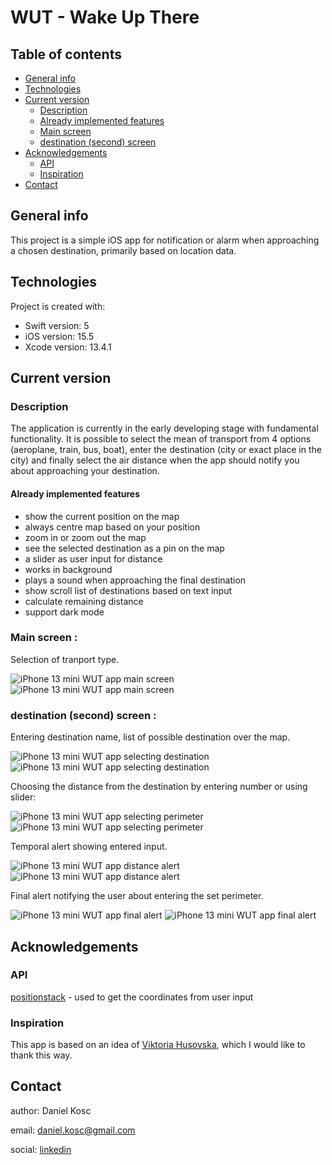 # WUT - Wake Up There  

## Table of contents  
* [General info](#General-info)
* [Technologies](#Technologies)
* [Current version](#Current-version)
    * [Description](#Description)
    * [Already implemented features](#Already-implemented-features)
    * [Main screen](#Main-screen)
    * [destination (second) screen](#destination-(second)-screen)
* [Acknowledgements](#Acknowledgements)
    * [API](#API)
    * [Inspiration](#Inspiration)
* [Contact](#Contact)

## General info
This project is a simple iOS app for notification or alarm when approaching a chosen destination, primarily based on location data.
	
## Technologies
Project is created with:
* Swift version: 5
* iOS version: 15.5
* Xcode version: 13.4.1

## Current version  

### Description  
The application is currently in the early developing stage with fundamental functionality. It is possible to select the mean of transport from 4 options (aeroplane, train, bus, boat), enter the destination (city or exact place in the city) and finally select the air distance when the app should notify you about approaching your destination.

#### Already implemented features  
- show the current position on the map
- always centre map based on your position
- zoom in or zoom out the map
- see the selected destination as a pin on the map
- a slider as user input for distance
- works in background
- plays a sound when approaching the final destination
- show scroll list of destinations based on text input
- calculate remaining distance
- support dark mode

### Main screen :  
Selection of tranport type.

![iPhone 13 mini WUT app main screen](Screenshots/select_view.png)
![iPhone 13 mini WUT app main screen](Screenshots/select_view_black.png)

### destination (second) screen :  
Entering destination name, list of possible destination over the map.

![iPhone 13 mini WUT app selecting destination](Screenshots/destination_view.png)
![iPhone 13 mini WUT app selecting destination](Screenshots/destination_view._blackpng)

Choosing the distance from the destination by entering number or using slider:

![iPhone 13 mini WUT app selecting perimeter](Screenshots/select_perimeter.png)
![iPhone 13 mini WUT app selecting perimeter](Screenshots/select_perimeter_black.png)

Temporal alert showing entered input.

![iPhone 13 mini WUT app distance alert](Screenshots/show_distance.png)
![iPhone 13 mini WUT app distance alert](Screenshots/show_distance_black.png)

Final alert notifying the user about entering the set perimeter.

![iPhone 13 mini WUT app final alert](Screenshots/alert.png)
![iPhone 13 mini WUT app final alert](Screenshots/alert_black.png)

## Acknowledgements  

### API  
[positionstack](https://positionstack.com) - used to get the coordinates from user input

### Inspiration
This app is based on an idea of [Viktoria Husovska](https://www.linkedin.com/in/viktória-husovská-272528224/), which I would like to thank this way. 

## Contact  

author: Daniel Kosc

email: daniel.kosc@gmail.com

social: [linkedin](https://www.linkedin.com/in/daniel-košč-3b4983189/)